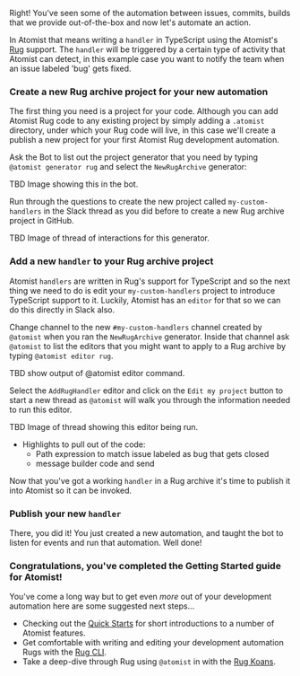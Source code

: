 Right! You've seen some of the automation between issues, commits, builds that we provide out-of-the-box and now let's automate an action.

In Atomist that means writing a `handler` in TypeScript using the Atomist's [Rug](../reference-docs/rug) support. The `handler` will be triggered by a certain type of activity that Atomist can detect, in this example case you want to notify the team when an issue labeled 'bug' gets fixed.

### Create a new Rug archive project for your new automation

The first thing you need is a project for your code. Although you can add Atomist Rug code to any existing project by simply adding a `.atomist` directory, under which your Rug code will live, in this case we'll create a publish a new project for your first Atomist Rug development automation.

Ask the Bot to list out the project generator that you need by typing `@atomist generator rug` and select the `NewRugArchive` generator:

TBD Image showing this in the bot.

Run through the questions to create the new project called `my-custom-handlers` in the Slack thread as you did before to create a new Rug archive project in GitHub.

TBD Image of thread of interactions for this generator.

### Add a new `handler` to your Rug archive project

Atomist `handlers` are written in Rug's support for TypeScript and so the next thing we need to do is edit your `my-custom-handlers` project to introduce TypeScript support to it. Luckily, Atomist has an `editor` for that so we can do this directly in Slack also.

Change channel to the new `#my-custom-handlers` channel created by `@atomist` when you ran the `NewRugArchive` generator. Inside that channel ask `@atomist` to list the editors that you might want to apply to a Rug archive by typing `@atomist editor rug`.

TBD show output of @atomist editor command.

Select the `AddRugHandler` editor and click on the `Edit my project` button to start a new thread as `@atomist` will walk you through the information needed to run this editor.

TBD Image of thread showing this editor being run.

* Highlights to pull out of the code:
  - Path expression to match issue labeled as bug that gets closed
  - message builder code and send

Now that you've got a working `handler` in a Rug archive it's time to publish it into Atomist so it can be invoked.

### Publish your new `handler`

There, you did it! You just created a new automation, and taught the bot to listen for events and run that automation. Well done!

### Congratulations, you've completed the Getting Started guide for Atomist!

You've come a long way but to get even *more* out of your development automation here are some suggested next steps...

- Checking out the [Quick Starts](../quick-starts) for short introductions to a number of Atomist features.
- Get comfortable with writing and editing your development automation Rugs with the [Rug CLI](../reference-docs/rug/rug-cli).
- Take a deep-dive through Rug using `@atomist` in with the [Rug Koans]().
